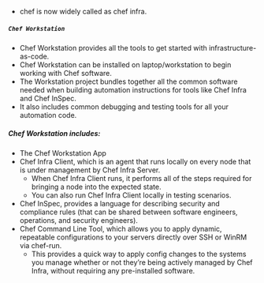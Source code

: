  - chef is now widely called as chef infra.
 
##### `Chef Workstation`
 - Chef Workstation provides all the tools to get started with infrastructure-as-code. 
 - Chef Workstation can be installed on laptop/workstation to begin working with Chef software.
 - The Workstation project bundles together all the common software needed when building automation instructions for tools like Chef Infra and Chef InSpec. 
 - It also includes common debugging and testing tools for all your automation code. 

##### Chef Workstation includes:
 - The Chef Workstation App
 - Chef Infra Client, which is an agent that runs locally on every node that is under management by Chef Infra Server. 
     - When Chef Infra Client runs, it performs all of the steps required for bringing a node into the expected state. 
     - You can also run Chef Infra Client locally in testing scenarios.
 - Chef InSpec, provides a language for describing security and compliance rules (that can be shared between software engineers, operations, and security engineers).
 - Chef Command Line Tool, which allows you to apply dynamic, repeatable configurations to your servers directly over SSH or WinRM via chef-run. 
     - This provides a quick way to apply config changes to the systems you manage whether or not they’re being actively managed by Chef Infra, without requiring any pre-installed software.
